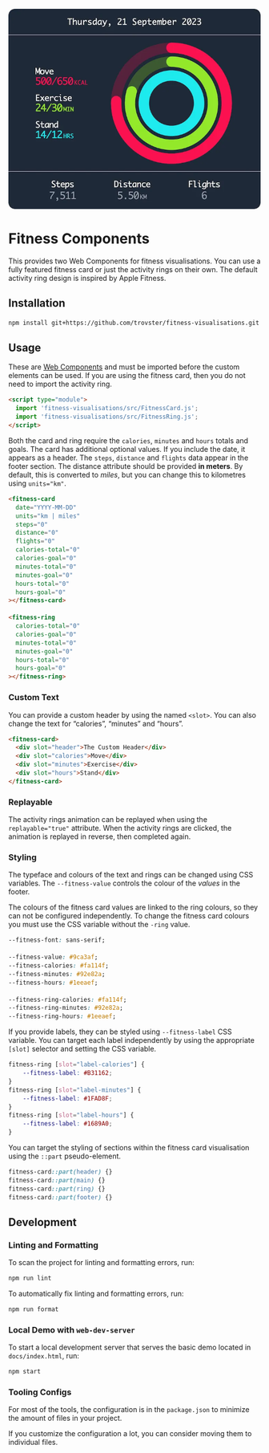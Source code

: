 ![](./screenshot.webp)

# Fitness Components

This provides two Web Components for fitness visualisations. You can use a fully
featured fitness card or just the activity rings on their own. The default
activity ring design is inspired by Apple Fitness.

## Installation

```bash
npm install git+https://github.com/trovster/fitness-visualisations.git --save
```

## Usage

These are [Web
Components](https://developer.mozilla.org/en-US/docs/Web/API/Web_Components) and
must be imported before the custom elements can be used. If you are using the
fitness card, then you do not need to import the activity ring.

```html
<script type="module">
  import 'fitness-visualisations/src/FitnessCard.js';
  import 'fitness-visualisations/src/FitnessRing.js';
</script>
```

Both the card and ring require the `calories`, `minutes` and `hours` totals and
goals. The card has additional optional values. If you include the date, it
appears as a header. The `steps`, `distance` and `flights` data appear in the
footer section. The distance attribute should be provided **in meters**. By
default, this is converted to *miles*, but you can change this to kilometres
using `units="km"`.

```html
<fitness-card
  date="YYYY-MM-DD"
  units="km | miles"
  steps="0"
  distance="0"
  flights="0"
  calories-total="0"
  calories-goal="0"
  minutes-total="0"
  minutes-goal="0"
  hours-total="0"
  hours-goal="0"
></fitness-card>

<fitness-ring
  calories-total="0"
  calories-goal="0"
  minutes-total="0"
  minutes-goal="0"
  hours-total="0"
  hours-goal="0"
></fitness-ring>
```

### Custom Text

You can provide a custom header by using the named `<slot>`. You can also change
the text for “calories”, “minutes” and “hours”.

```html
<fitness-card>
  <div slot="header">The Custom Header</div>
  <div slot="calories">Move</div>
  <div slot="minutes">Exercise</div>
  <div slot="hours">Stand</div>
</fitness-card>
```

### Replayable

The activity rings animation can be replayed when using the `replayable="true"`
attribute. When the activity rings are clicked, the animation is replayed in
reverse, then completed again.

### Styling

The typeface and colours of the text and rings can be changed using CSS
variables. The `--fitness-value` controls the colour of the *values* in the
footer.

The colours of the fitness card values are linked to the ring colours, so they
can not be configured independently. To change the fitness card colours you must
use the CSS variable without the `-ring` value.

```css
--fitness-font: sans-serif;

--fitness-value: #9ca3af;
--fitness-calories: #fa114f;
--fitness-minutes: #92e82a;
--fitness-hours: #1eeaef;

--fitness-ring-calories: #fa114f;
--fitness-ring-minutes: #92e82a;
--fitness-ring-hours: #1eeaef;
```

If you provide labels, they can be styled using `--fitness-label` CSS variable.
You can target each label independently by using the appropriate `[slot]`
selector and setting the CSS variable.

```css
fitness-ring [slot="label-calories"] {
    --fitness-label: #B31162;
}
fitness-ring [slot="label-minutes"] {
    --fitness-label: #1FAD8F;
}
fitness-ring [slot="label-hours"] {
    --fitness-label: #1689A0;
}
```

You can target the styling of sections within the fitness card visualisation
using the `::part` pseudo-element.

```css
fitness-card::part(header) {}
fitness-card::part(main) {}
fitness-card::part(ring) {}
fitness-card::part(footer) {}
```

## Development

### Linting and Formatting

To scan the project for linting and formatting errors, run:

```bash
npm run lint
```

To automatically fix linting and formatting errors, run:

```bash
npm run format
```

### Local Demo with `web-dev-server`

To start a local development server that serves the basic demo located in
`docs/index.html`, run:

```bash
npm start
```

### Tooling Configs

For most of the tools, the configuration is in the `package.json` to minimize
the amount of files in your project.

If you customize the configuration a lot, you can consider moving them to
individual files.
